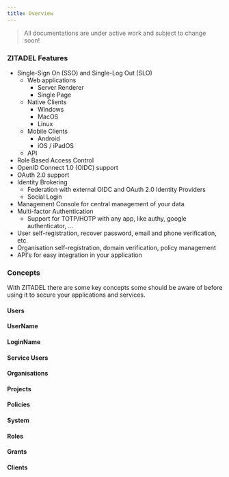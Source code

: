 ```yaml
---
title: Overview
---
```


> All documentations are under active work and subject to change soon!

### ZITADEL Features

- Single-Sign On (SSO) and Single-Log Out (SLO)
  - Web applications
    - Server Renderer
    - Single Page
  - Native Clients
    - Windows
    - MacOS
    - Linux
  - Mobile Clients
    - Android
    - iOS / iPadOS
  - API
- Role Based Access Control
- OpenID Connect 1.0 (OIDC) support
- OAuth 2.0 support
- Identity Brokering
  - Federation with external OIDC and OAuth 2.0 Identity Providers
  - Social Login
- Management Console for central management of your data
- Multi-factor Authentication
  - Support for TOTP/HOTP with any app, like authy, google authenticator, ...
- User self-registration, recover password, email and phone verification, etc.
- Organisation self-registration, domain verification, policy management
- API's for easy integration in your application

### Concepts

With ZITADEL there are some key concepts some should be aware of before using it to secure your applications and services.

#### Users

#### UserName

#### LoginName

#### Service Users

#### Organisations

#### Projects

#### Policies

#### System

#### Roles

#### Grants

#### Clients

